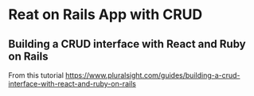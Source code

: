 # Reat on Rails App with CRUD

## Building a CRUD interface with React and Ruby on Rails

From this tutorial
https://www.pluralsight.com/guides/building-a-crud-interface-with-react-and-ruby-on-rails
